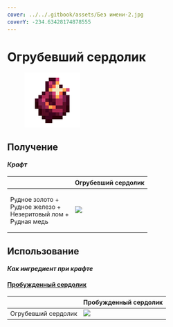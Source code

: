 ```yaml
---
cover: ../../.gitbook/assets/Без имени-2.jpg
coverY: -234.63428174878555
---
```


# Огрубевший сердолик

<figure><img src="../../.gitbook/assets/calloused_carnelian_128.png" alt=""><figcaption></figcaption></figure>

## Получение

#### _Крафт_

| ㅤ                                                                             | Огрубевший сердолик                                               |
| ----------------------------------------------------------------------------- | ----------------------------------------------------------------- |
| <p>Рудное золото +<br>Рудное железо +<br>Незеритовый лом +<br>Рудная медь</p> | ![](../../.gitbook/assets/miko\_custom\_calloused\_carnelian.png) |

## Использование

#### _Как ингредиент при крафте_

#### [Пробужденный сердолик](ogrubevshii-serdolik.md#probuzhdennyi-serdolik)

| ㅤ                   | Пробужденный сердолик                                               |
| ------------------- | ------------------------------------------------------------------- |
| Огрубевший сердолик | ![](../../.gitbook/assets/miko\_custom\_awakened\_carnelian\_0.png) |
